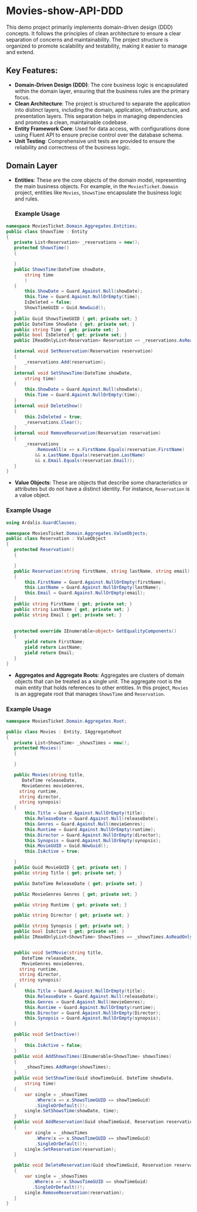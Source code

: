 # Movies-show-API-DDD

This demo project primarily implements domain-driven design (DDD) concepts. It follows the principles of clean architecture to ensure a clear separation of concerns and maintainability. The project structure is organized to promote scalability and testability, making it easier to manage and extend.

## Key Features:
- **Domain-Driven Design (DDD)**: The core business logic is encapsulated within the domain layer, ensuring that the business rules are the primary focus.
- **Clean Architecture**: The project is structured to separate the application into distinct layers, including the domain, application, infrastructure, and presentation layers. This separation helps in managing dependencies and promotes a clean, maintainable codebase.
- **Entity Framework Core**: Used for data access, with configurations done using Fluent API to ensure precise control over the database schema.
- **Unit Testing**: Comprehensive unit tests are provided to ensure the reliability and correctness of the business logic.
  
## Domain Layer

- **Entities**: These are the core objects of the domain model, representing the main business objects. For example, in the `MoviesTicket.Domain` project, entities like `Movies`, `ShowsTime` encapsulate the business logic and rules.
  ### Example Usage
 ```csharp
namespace MoviesTicket.Domain.Aggregates.Entities;
public class ShowsTime : Entity
{
    private List<Reservation> _reservations = new();
    protected ShowsTime()
    {

    }
    public ShowsTime(DateTime showDate,
        string time
        )
    {
        this.ShowDate = Guard.Against.Null(showDate);
        this.Time = Guard.Against.NullOrEmpty(time);
        IsDeleted = false;
        ShowsTimeGUID = Guid.NewGuid();
    }
    public Guid ShowsTimeGUID { get; private set; }
    public DateTime ShowDate { get; private set; }
    public string Time { get; private set; }
    public bool IsDeleted { get; private set; }
    public IReadOnlyList<Reservation> Reservation => _reservations.AsReadOnly();

    internal void SetReservation(Reservation reservation)
    {
        _reservations.Add(reservation);
    }
    internal void SetShowsTime(DateTime showDate,
        string time)
    {
        this.ShowDate = Guard.Against.Null(showDate);
        this.Time = Guard.Against.NullOrEmpty(time);
    }
    internal void DeleteShow()
    {
        this.IsDeleted = true;
        _reservations.Clear();
    }
    internal void RemoveReservation(Reservation reservation)
    {
        _reservations
            .RemoveAll(x => x.FirstName.Equals(reservation.FirstName)
            && x.LastName.Equals(reservation.LastName)
            && x.Email.Equals(reservation.Email));
    }
}
```


- **Value Objects**: These are objects that describe some characteristics or attributes but do not have a distinct identity. For instance, `Reservation` is a value object.
 ### Example Usage
 ```csharp
using Ardalis.GuardClauses;

namespace MoviesTicket.Domain.Aggregates.ValueObjects;
public class Reservation : ValueObject
{
    protected Reservation()
    {

    }
    public Reservation(string firstName, string lastName, string email)
    {
        this.FirstName = Guard.Against.NullOrEmpty(firstName);
        this.LastName = Guard.Against.NullOrEmpty(lastName);
        this.Email = Guard.Against.NullOrEmpty(email);
    }
    public string FirstName { get; private set; }
    public string LastName { get; private set; }
    public string Email { get; private set; }

    
    protected override IEnumerable<object> GetEqualityComponents()
    {
        yield return FirstName;
        yield return LastName;
        yield return Email;
    }
}
```

- **Aggregates and Aggregate Roots**: Aggregates are clusters of domain objects that can be treated as a single unit. The aggregate root is the main entity that holds references to other entities. In this project, `Movies` is an aggregate root that manages `ShowsTime` and `Reservation`.
 ### Example Usage
 ```csharp
namespace MoviesTicket.Domain.Aggregates.Root;

public class Movies : Entity, IAggregateRoot
{
    private List<ShowsTime> _showsTimes = new();
    protected Movies()
    {

    }

    public Movies(string title,
       DateTime releaseDate,
       MovieGenres movieGenres,
      string runtime,
      string director,
      string synopsis)
    {
        this.Title = Guard.Against.NullOrEmpty(title);
        this.ReleaseDate = Guard.Against.Null(releaseDate);
        this.Genres = Guard.Against.Null(movieGenres);
        this.Runtime = Guard.Against.NullOrEmpty(runtime);
        this.Director = Guard.Against.NullOrEmpty(director);
        this.Synopsis = Guard.Against.NullOrEmpty(synopsis);
        this.MovieGUID = Guid.NewGuid();
        this.IsActive = true;

    }
    public Guid MovieGUID { get; private set; }
    public string Title { get; private set; }

    public DateTime ReleaseDate { get; private set; }

    public MovieGenres Genres { get; private set; }

    public string Runtime { get; private set; }

    public string Director { get; private set; }

    public string Synopsis { get; private set; }
    public bool IsActive { get; private set; }
    public IReadOnlyList<ShowsTime> ShowsTimes => _showsTimes.AsReadOnly();


    public void SetMovie(string title,
       DateTime releaseDate,
       MovieGenres movieGenres,
      string runtime,
      string director,
      string synopsis)
    {
        this.Title = Guard.Against.NullOrEmpty(title);
        this.ReleaseDate = Guard.Against.Null(releaseDate);
        this.Genres = Guard.Against.Null(movieGenres);
        this.Runtime = Guard.Against.NullOrEmpty(runtime);
        this.Director = Guard.Against.NullOrEmpty(Director);
        this.Synopsis = Guard.Against.NullOrEmpty(synopsis);
    }

    public void SetInactive()
    {
        this.IsActive = false;
    }
    public void AddShowsTimes(IEnumerable<ShowsTime> showsTimes)
    {
        _showsTimes.AddRange(showsTimes);
    }
    public void SetShowTime(Guid showTimeGuid, DateTime showDate,
        string time)
    {
        var single = _showsTimes
            .Where(x => x.ShowsTimeGUID == showTimeGuid)
            .SingleOrDefault()!;
        single.SetShowsTime(showDate, time);
    }
    public void AddReservation(Guid showTimeGuid, Reservation reservation)
    {
        var single = _showsTimes
            .Where(x => x.ShowsTimeGUID == showTimeGuid)
            .SingleOrDefault()!;
        single.SetReservation(reservation);
    }

    public void DeleteReservation(Guid showTimeGuid, Reservation reservation)
    {
        var single = _showsTimes
           .Where(x => x.ShowsTimeGUID == showTimeGuid)
           .SingleOrDefault()!;
        single.RemoveReservation(reservation);
    }
}
```

